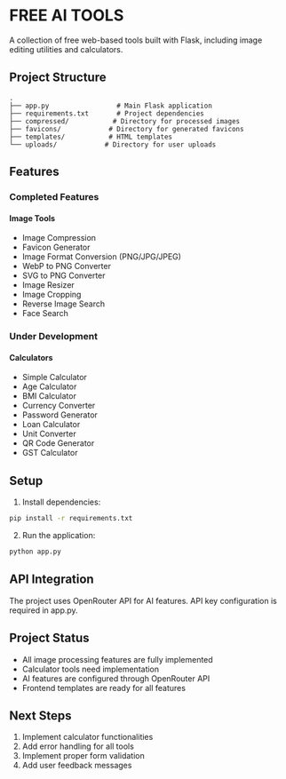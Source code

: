# FREE AI TOOLS

A collection of free web-based tools built with Flask, including image editing utilities and calculators.

## Project Structure
```
.
├── app.py                 # Main Flask application
├── requirements.txt       # Project dependencies
├── compressed/           # Directory for processed images
├── favicons/            # Directory for generated favicons
├── templates/           # HTML templates
└── uploads/            # Directory for user uploads
```

## Features

### Completed Features
#### Image Tools
- Image Compression
- Favicon Generator
- Image Format Conversion (PNG/JPG/JPEG)
- WebP to PNG Converter
- SVG to PNG Converter
- Image Resizer
- Image Cropping
- Reverse Image Search
- Face Search

### Under Development
#### Calculators
- Simple Calculator
- Age Calculator
- BMI Calculator
- Currency Converter
- Password Generator
- Loan Calculator
- Unit Converter
- QR Code Generator
- GST Calculator

## Setup
1. Install dependencies:
```bash
pip install -r requirements.txt
```

2. Run the application:
```bash
python app.py
```

## API Integration
The project uses OpenRouter API for AI features. API key configuration is required in app.py.

## Project Status
- All image processing features are fully implemented
- Calculator tools need implementation
- AI features are configured through OpenRouter API
- Frontend templates are ready for all features

## Next Steps
1. Implement calculator functionalities
2. Add error handling for all tools
3. Implement proper form validation
4. Add user feedback messages